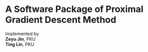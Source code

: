 # A Software Package of Proximal Gradient Descent Method


Implemented by \
**Zeyu Jin**, PKU\
**Ting Lin**, PKU